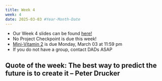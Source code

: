 ```yaml
---
title: Week 4
week: 4
date: 2025-03-03 #Year-Month-Date
---
```


- Our Week 4 slides can be found <a href = "https://docs.google.com/presentation/d/1zSwZYd4xFIWjoLDmj85nF52fIMqtms82TO6OJU3GMQ4/edit?usp=sharing" target = "_blank">here!</a>
- No Project Checkpoint is due this week!
- <a href = "https://bcourses.berkeley.edu/courses/1544114/quizzes/2496411">Mini-Vitamin 2</a> is due Monday, March 03 at 11:59 pm
- If you do not have a group, contact DADs ASAP

## Quote of the week: The best way to predict the future is to create it – Peter Drucker








